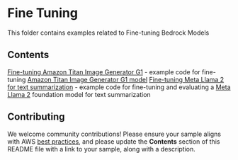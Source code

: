 # Fine Tuning

This folder contains examples related to Fine-tuning Bedrock Models

## Contents

[Fine-tuning Amazon Titan Image Generator G1](amazon-titan-image-generator) - example code for fine-tuning [Amazon Titan Image Generator G1 model](https://docs.aws.amazon.com/bedrock/latest/userguide/cm-hp-titan-image.html)
[Fine-tuning Meta Llama 2 for text summarization](meta-llama2) - example code for fine-tuning and evaluating a [Meta Llama 2](https://docs.aws.amazon.com/bedrock/latest/userguide/cm-hp-meta-llama2.html) foundation model for text summarization

## Contributing

We welcome community contributions! Please ensure your sample aligns with AWS [best practices](https://aws.amazon.com/architecture/well-architected/), and please update the **Contents** section of this README file with a link to your sample, along with a description.
